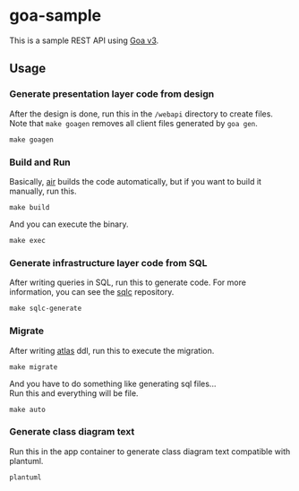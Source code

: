 # goa-sample
This is a sample REST API using [Goa v3](https://github.com/goadesign/goa/tree/v3).

## Usage
### Generate presentation layer code from design
After the design is done, run this in the `/webapi` directory to create files. Note that `make goagen` removes all client files generated by `goa gen`.  
```
make goagen
```
### Build and Run
Basically, [air](https://github.com/cosmtrek/air) builds the code automatically, but if you want to build it manually, run this.  
```
make build
```
And you can execute the binary.  
```
make exec
```
### Generate infrastructure layer code from SQL
After writing queries in SQL, run this to generate code. For more information, you can see the [sqlc](https://github.com/kyleconroy/sqlc) repository.
```
make sqlc-generate
```
### Migrate
After writing [atlas](https://github.com/ariga/atlas) ddl, run this to execute the migration.
```
make migrate
```
And you have to do something like generating sql files...  
Run this and everything will be file.
```
make auto
```
### Generate class diagram text
Run this in the app container to generate class diagram text compatible with plantuml.
```
plantuml
```
